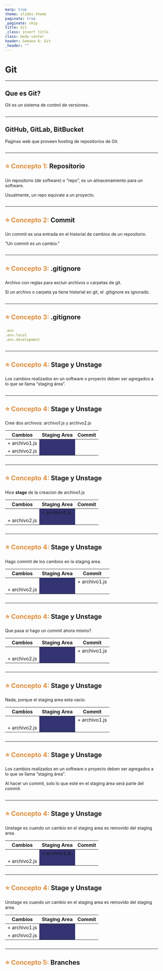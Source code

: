 ```yaml
---
marp: true
theme: slides-theme
paginate: true
_paginate: skip
title: Git
_class: invert title
class: body-center
header: Semana 6: Git
_header: ""
---
```


 <style>
    .star {
      color: rgba(220, 140, 60, 1);
    }
 </style>

# Git

---

<!--
_class: body-center align-center
 -->

## Que es Git?

Git es un sistema de control de versiones.

##

---

<!--
_class: body-center align-center
 -->

## GitHub, GitLab, BitBucket

Paginas web que proveen hosting de repositorios de Git.

##

---

<!--
_class: body-center align-center
 -->

## <span class="star">:star: Concepto 1:</span> Repositorio

Un repositorio (de software) o “repo”, es un almacenamiento para un software.

Usualmente, un repo equivale a un proyecto.

##

---

<!--
_class: body-center align-center
 -->

## <span class="star">:star: Concepto 2:</span> Commit

Un commit es una entrada en el historial de cambios de un repositorio.

"Un commit es un cambio."

##

---

<!--
_class: body-center align-center
 -->

## <span class="star">:star: Concepto 3:</span> .gitignore

Archivo con reglas para excluir archivos o carpetas de git.

Si un archivo o carpeta ya tiene historial en git, el .gitignore es ignorado.

##

---

<!--
_class: body-center
 -->

## <span class="star">:star: Concepto 3:</span> .gitignore

```js
.env
.env.local
.env.development
```

##

---

<!--
_class: body-center align-center
 -->

## <span class="star">:star: Concepto 4:</span> Stage y Unstage

Los cambios realizados en un software o proyecto deben ser agregados a lo que se llama “staging área”.

##

---

<!--
_class: body-center align-center
 -->

## <span class="star">:star: Concepto 4:</span> Stage y Unstage

Cree dos archivos: archivo1.js y archivo2.js

| Cambios       | Staging Area | Commit |
| ------------- | ------------ | ------ |
| + archivo1.js |              |        |
| + archivo2.js |              |        |

##

---

<!--
_class: body-center align-center
 -->

## <span class="star">:star: Concepto 4:</span> Stage y Unstage

Hice **stage** de la creacion de archivo1.js

| Cambios       | Staging Area  | Commit |
| ------------- | ------------- | ------ |
|               | + archivo1.js |        |
| + archivo2.js |               |        |

##

---

<!--
_class: body-center align-center
 -->

## <span class="star">:star: Concepto 4:</span> Stage y Unstage

Hago commit de los cambios en la staging area.

| Cambios       | Staging Area | Commit        |
| ------------- | ------------ | ------------- |
|               |              | + archivo1.js |
| + archivo2.js |              |               |

##

---

<!--
_class: body-center align-center
 -->

## <span class="star">:star: Concepto 4:</span> Stage y Unstage

Que pasa si hago un commit ahora mismo?

| Cambios       | Staging Area | Commit        |
| ------------- | ------------ | ------------- |
|               |              | + archivo1.js |
| + archivo2.js |              |               |

##

---

<style scoped>
td:nth-child(2) {
    background: rgba(30, 30, 100, 0.9);
}
</style>

<!--
_class: body-center align-center
 -->

## <span class="star">:star: Concepto 4:</span> Stage y Unstage

Nada, porque el staging area esta vacio.

| Cambios       | Staging Area | Commit        |
| ------------- | ------------ | ------------- |
|               |              | + archivo1.js |
| + archivo2.js |              |               |

##

---

<!--
_class: body-center align-center
 -->

## <span class="star">:star: Concepto 4:</span> Stage y Unstage

Los cambios realizados en un software o proyecto deben ser agregados a lo que se llama “staging área”.

Al hacer un commit, solo lo que esté en el staging área será parte del commit.

##

---

<!--
_class: body-center align-center
 -->

## <span class="star">:star: Concepto 4:</span> Stage y Unstage

Unstage es cuando un cambio en el staging area es removido del staging area.

| Cambios       | Staging Area  | Commit |
| ------------- | ------------- | ------ |
|               | + archivo1.js |        |
| + archivo2.js |               |        |

##

---

<!--
_class: body-center align-center
 -->

## <span class="star">:star: Concepto 4:</span> Stage y Unstage

Unstage es cuando un cambio en el staging area es removido del staging area.

| Cambios       | Staging Area | Commit |
| ------------- | ------------ | ------ |
| + archivo1.js |              |        |
| + archivo2.js |              |        |

##

---

<!--
_class: body-center align-center
 -->

## <span class="star">:star: Concepto 5:</span> Branches

##
